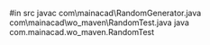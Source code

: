 #in src
javac com\mainacad\RandomGenerator.java com\mainacad\wo_maven\RandomTest.java
java com.mainacad.wo_maven.RandomTest
